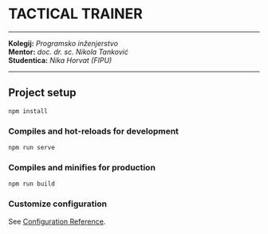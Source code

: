 # TACTICAL TRAINER
--------------------
**Kolegij:** _Programsko inženjerstvo_  
**Mentor:** _doc. dr. sc. Nikola Tanković_  
**Studentica:** _Nika Horvat (FIPU)_  

--------------------
## Project setup
```
npm install
```

### Compiles and hot-reloads for development
```
npm run serve
```

### Compiles and minifies for production
```
npm run build
```

### Customize configuration
See [Configuration Reference](https://cli.vuejs.org/config/).
